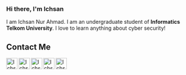 ### Hi there, I'm Ichsan

I am Ichsan Nur Ahmad. I am an undergraduate student of **Informatics Telkom University**. I love to learn anything about cyber security!

## Contact Me
<a href="https://www.linkedin.com/in/ichsannura/" target="_blank">
  <img align="left" alt="Ichsan's LinkedIn" width="30px" src="https://img.icons8.com/color/48/000000/linkedin.png"/>
</a>
<a href="https://twitter.com/xsannna_" target="_blank">
  <img align="left" alt="Ichsan's Twitter" width="30px" src="https://img.icons8.com/color/48/000000/twitter.png"/>
</a>
<a href="https://medium.com/@xsanna" target="_blank">
  <img align="left" alt="Ichsan's Medium" width="30px" src="https://img.icons8.com/color/48/000000/medium-monogram.png" />
</a>
<a href="https://xsanna.tech" target="_blank">
  <img align="left" alt="Ichsan's Website" width="30px" src="https://img.icons8.com/color/48/000000/domain.png" />
</a>
<a href="mailto:xsanna@root.go.id" target="_blank">
  <img align="left" alt="Ichsan's E-Mail" width="30px" src="https://img.icons8.com/color/48/000000/email.png" />
</a>
<br>

